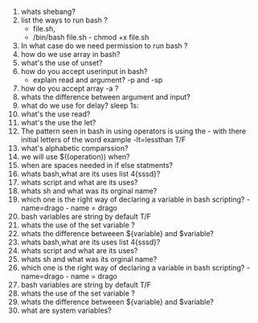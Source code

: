 1. whats shebang?
2. list the ways to run bash ?
    - file.sh,
    - /bin/bash file.sh   - chmod +x file.sh 
3.  In what case do we need permission to run bash ?
4.  how do we use array in bash?
5. what's the use of unset?
6. how do you accept userinput in bash? 
     - explain read and argument? -p and -sp
7. how do you accept array -a ?
8. whats the difference between argument and input?
9. what do we use for delay? sleep 1s:
10. what's the use read?
11. what's the use the let?
12. The pattern seen in bash  in using operators is using the - with there initial letters of the word example -lt=lessthan T/F
13. what's alphabetic comparssion?
14. we will use $((operation)) when?
15. when are spaces needed in if else statments?
16.  whats bash,what are its uses list 4{sssd}?
17. whats script and what are its uses?
18. whats sh and what was its orginal name?
19. which one is the right way of declaring a variable in bash scripting?
           - name=drago
           - name = drago
20. bash variables are string by default T/F
21. whats the use of the set variable ?
22. whats the difference betweeen ${variable} and $variable?
23. whats bash,what are its uses list 4{sssd}?
24. whats script and what are its uses?
25. whats sh and what was its orginal name?
26. which one is the right way of declaring a variable in bash scripting?
           - name=drago
           - name = drago
27. bash variables are string by default T/F
28. whats the use of the set variable ?
29. whats the difference betweeen ${variable} and $variable?
30. what are system variables?
